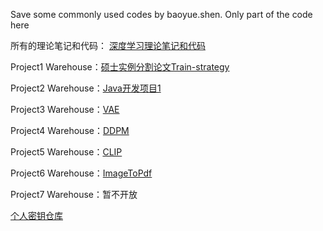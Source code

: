 Save some commonly used codes by baoyue.shen. Only part of the code here

所有的理论笔记和代码： [深度学习理论笔记和代码](https://cariclpajpr.feishu.cn/wiki/ETMfwlw5aiS8TykTAQFcfXZVnRh)

Project1 Warehouse：[硕士实例分割论文Train-strategy](https://github.com/GreaBugs/Train-strategy.git)

Project2 Warehouse：[Java开发项目1](https://github.com/GreaBugs/Learn_NIO.git)

Project3 Warehouse：[VAE](https://github.com/GreaBugs/Learn-VAE.git)

Project4 Warehouse：[DDPM](https://github.com/GreaBugs/Learn_DDPM.git)

Project5 Warehouse：[CLIP](https://github.com/GreaBugs/Learn-Clip.git)

Project6 Warehouse：[ImageToPdf](https://github.com/GreaBugs/Tools-ImageToPdf.git)

Project7 Warehouse：暂不开放

[个人密钥仓库](https://github.com/GreaBugs/secret_key.git)
